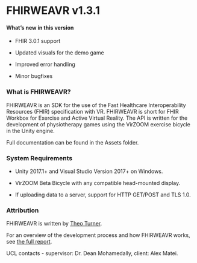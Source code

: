 # FHIRWEAVR v1.3.1 
 
#### What’s new in this version
- FHIR 3.0.1 support

- Updated visuals for the demo game

- Improved error handling

- Minor bugfixes

### What is FHIRWEAVR?

FHIRWEAVR is an SDK for the use of the Fast Healthcare Interoperability Resources (FHIR) specification with VR. FHIRWEAVR is short for FHIR Workbox for Exercise and Active Virtual Reality. The API is written for the development of physiotherapy games using the VirZOOM exercise bicycle in the Unity engine.

Full documentation can be found in the Assets folder.

### System Requirements 
- Unity 2017.1+ and Visual Studio Version 2017+ on Windows.

- VirZOOM Beta Bicycle with any compatible head-mounted display.

- If uploading data to a server, support for HTTP GET/POST and TLS 1.0.

### Attribution
FHIRWEAVR is written by [Theo Turner](https://www.linkedin.com/in/theoturner/).

For an overview of the development process and how FHIRWEAVR works, see [the full report](Report.pdf).

UCL contacts - supervisor: Dr. Dean Mohamedally, client: Alex Matei.
